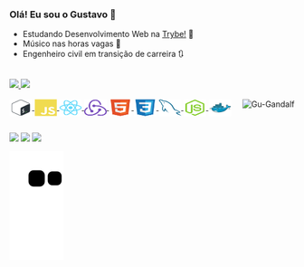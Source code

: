 ### Olá! Eu sou o Gustavo :metal:
- Estudando Desenvolvimento Web na <a href="https://www.betrybe.com/" target="_blank">Trybe!</a> 🚀
- Músico nas horas vagas :guitar:
- Engenheiro civil em transição de carreira :arrows_clockwise:
##
<div>
  <a href="https://github.com/fariaguga">
  <img height="180em" src="https://github-readme-stats.vercel.app/api?username=fariaguga&show_icons=true&theme=tokyonight&include_all_commits=true&count_private=true"/>
  <img height="180em" src="https://github-readme-stats.vercel.app/api/top-langs/?username=fariaguga&layout=compact&langs_count=7&theme=tokyonight"/>
</div>
  <div style="display: inline_block"><br>
 <img align="center" alt="BASH" height="30" width="40" src="https://raw.githubusercontent.com/devicons/devicon/master/icons/bash/bash-original.svg">
  <img align="center" alt="Js" height="30" width="40" src="https://raw.githubusercontent.com/devicons/devicon/master/icons/javascript/javascript-plain.svg">
  <img align="center" alt="React" height="30" width="40" src="https://raw.githubusercontent.com/devicons/devicon/master/icons/react/react-original.svg">
  <img align="center" alt="REDUX" height="30" width="40" src="https://raw.githubusercontent.com/devicons/devicon/master/icons/redux/redux-original.svg">
  <img align="center" alt="HTML" height="30" width="40" src="https://raw.githubusercontent.com/devicons/devicon/master/icons/html5/html5-original.svg">
  <img align="center" alt="CSS" height="30" width="40" src="https://raw.githubusercontent.com/devicons/devicon/master/icons/css3/css3-original.svg">
 <img align="center" alt="MYSQL" height="30" width="40" src="https://raw.githubusercontent.com/devicons/devicon/master/icons/mysql/mysql-original.svg">
 <img align="center" alt="NODEJS" height="30" width="40" src="https://raw.githubusercontent.com/devicons/devicon/master/icons/nodejs/nodejs-original.svg">
 <img align="center" alt="DOCKER" height="30" width="40" src="https://raw.githubusercontent.com/devicons/devicon/master/icons/docker/docker-original.svg">
  <img align="right" alt="Gu-Gandalf" src="https://media.giphy.com/media/jX3XmgJ0wocdG/giphy.gif">
</div>
  
  ##
 
<div> 
  <a href="https://www.instagram.com/gbcfaria/" target="_blank"><img src="https://img.shields.io/badge/-Instagram-%23E4405F?style=for-the-badge&logo=instagram&logoColor=white" target="_blank"></a>
  <a href = "mailto:fariaguga@hotmail.com"><img src="https://img.shields.io/badge/-Gmail-%23333?style=for-the-badge&logo=gmail&logoColor=white" target="_blank"></a>
  <a href="https://www.linkedin.com/in/gustavo-faria-1a260189/" target="_blank"><img src="https://img.shields.io/badge/-LinkedIn-%230077B5?style=for-the-badge&logo=linkedin&logoColor=white" target="_blank"></a> 
 
  ![Snake animation](https://github.com/rafaballerini/rafaballerini/blob/output/github-contribution-grid-snake.svg)
 
</div>
  
  
  
  
  
  

<!--
**fariaguga/fariaguga** is a ✨ _special_ ✨ repository because its `README.md` (this file) appears on your GitHub profile.

Here are some ideas to get you started:

- 🔭 I’m currently working on ...
- 🌱 I’m currently learning ...
- 👯 I’m looking to collaborate on ...
- 🤔 I’m looking for help with ...
- 💬 Ask me about ...
- 📫 How to reach me: ...
- 😄 Pronouns: ...
- ⚡ Fun fact: ...
-->
